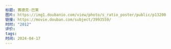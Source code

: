 ```yaml
---
标题: 赛德克·巴莱
图片: https://img1.doubanio.com/view/photo/s_ratio_poster/public/p1320085389.webp
链接: https://movie.douban.com/subject/3993559/
时时: "2012"
评价: 
tags: 
时间: 2024-04-17
---
```


